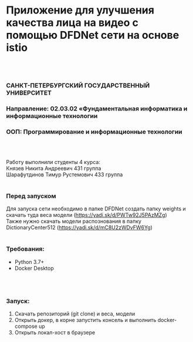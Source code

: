 # Приложение для улучшения качества лица на видео с помощью DFDNet сети на основе istio #
<br><br>
### САНКТ-ПЕТЕРБУРГСКИЙ ГОСУДАРСТВЕННЫЙ УНИВЕРСИТЕТ<br>
### Направление: 02.03.02 «Фундаментальная информатика и информационные технологии<br>
### ООП: Программирование и информационные технологии
<br><br>

Работу выполнили студенты 4 курса:<br>
Князев Никита Андреевич 431 группа<br>
Шарафутдинов Тимур Рустемович 433 группа
<br><br>
### Перед запуском
Для запуска сети необходимо в папке DFDNet создать папку weights и скачать туда веса модели (https://yadi.sk/d/PWTw92J5PAzMZg)<br>
Также нужно скачать модели распознования в папку DictionaryCenter512 (https://yadi.sk/d/mC8U2zWDvFW6Yg)
<br><br>
### Требования:
<ul>
  <li>Python 3.7+</li>
  <li>Docker Desktop</li>
</ul>
<br><br>
<h3>Запуск:</h3>
<ol>
  <li>Скачать репозиторий (git clone) и веса, модели</li>
  <li>Открыть докер, в корне запустить консель и выполнить docker-compose up</li>
  <li>Открыть локал-хост в браузере</li>
</ol>
